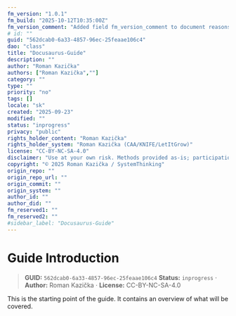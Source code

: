 ```yaml
---
fm_version: "1.0.1"
fm_build: "2025-10-12T10:35:00Z"
fm_version_comment: "Added field fm_version_comment to document reasons for FM updates"
# id: ""
guid: "562dcab0-6a33-4857-96ec-25feaae106c4"
dao: "class"
title: "Docusaurus-Guide"
description: ""
author: "Roman Kazička"
authors: ["Roman Kazička",""]
category: ""
type: ""
priority: "no"
tags: []
locale: "sk"
created: "2025-09-23"
modified: ""
status: "inprogress"
privacy: "public"
rights_holder_content: "Roman Kazička"
rights_holder_system: "Roman Kazička (CAA/KNIFE/LetItGrow)"
license: "CC-BY-NC-SA-4.0"
disclaimer: "Use at your own risk. Methods provided as-is; participation is voluntary and context-aware."
copyright: "© 2025 Roman Kazička / SystemThinking"
origin_repo: ""
origin_repo_url: ""
origin_commit: ""
origin_system: ""
author_id: ""
author_did: ""
fm_reserved1: ""
fm_reserved2: ""
#sidebar_label: "Docusaurus-Guide"
---
```

# Guide Introduction

<!-- fm-visible: start -->
> **GUID:** `562dcab0-6a33-4857-96ec-25feaae106c4`
> **Status:** `inprogress` · **Author:** Roman Kazička · **License:** CC-BY-NC-SA-4.0
<!-- fm-visible: end -->

This is the starting point of the guide.
It contains an overview of what will be covered.
